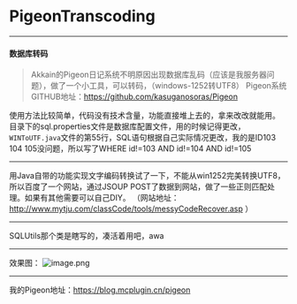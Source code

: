 # PigeonTranscoding
---
#### 数据库转码
>Akkain的Pigeon日记系统不明原因出现数据库乱码（应该是我服务器问题），做了一个小工具，可以转码，（windows-1252转UTF8）
Pigeon系统GITHUB地址：https://github.com/kasuganosoras/Pigeon

使用方法比较简单，代码没有技术含量，功能直接堆上去的，拿来改改就能用。
目录下的sql.properties文件是数据库配置文件，用的时候记得更改，
`WINToUTF.java`文件的第55行，SQL语句根据自己实际情况更改，我的是ID103 104 105没问题，所以写了WHERE id!=103 AND id!=104 AND id!=105

---

用Java自带的功能实现文字编码转换试了一下，不能从win1252完美转换UTF8，所以百度了一个网站，通过JSOUP POST了数据到网站，做了一些正则匹配处理。如果有其他需要可以自己DIY。
（网站地址：http://www.mytju.com/classCode/tools/messyCodeRecover.asp ）

---

SQLUtils那个类是瞎写的，凑活着用吧，awa

---

效果图：
![image.png](https://pic.rmb.bdstatic.com/7613afd331668fb67f9c9a5d54faee5f.png)

---

我的Pigeon地址：https://blog.mcplugin.cn/pigeon
